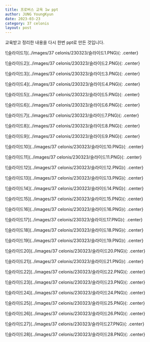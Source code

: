```yaml
---
title: 프로버스 교육 1w ppt
author: JUNG YoungKyun
date: 2023-03-23
category: 37 celonis
layout: post
---
```


교육받고 정리한 내용을 다시 한번 ppt로 만든 것입니다.

![슬라이드1](../images/37 celonis/230323/슬라이드1.PNG){: .center}

![슬라이드2](../images/37 celonis/230323/슬라이드2.PNG){: .center}

![슬라이드3](../images/37 celonis/230323/슬라이드3.PNG){: .center}

![슬라이드4](../images/37 celonis/230323/슬라이드4.PNG){: .center}

![슬라이드5](../images/37 celonis/230323/슬라이드5.PNG){: .center}

![슬라이드6](../images/37 celonis/230323/슬라이드6.PNG){: .center}

![슬라이드7](../images/37 celonis/230323/슬라이드7.PNG){: .center}

![슬라이드8](../images/37 celonis/230323/슬라이드8.PNG){: .center}

![슬라이드9](../images/37 celonis/230323/슬라이드9.PNG){: .center}

![슬라이드10](../images/37 celonis/230323/슬라이드10.PNG){: .center}

![슬라이드11](../images/37 celonis/230323/슬라이드11.PNG){: .center}

![슬라이드12](../images/37 celonis/230323/슬라이드12.PNG){: .center}

![슬라이드13](../images/37 celonis/230323/슬라이드13.PNG){: .center}

![슬라이드14](../images/37 celonis/230323/슬라이드14.PNG){: .center}

![슬라이드15](../images/37 celonis/230323/슬라이드15.PNG){: .center}

![슬라이드16](../images/37 celonis/230323/슬라이드16.PNG){: .center}

![슬라이드17](../images/37 celonis/230323/슬라이드17.PNG){: .center}

![슬라이드18](../images/37 celonis/230323/슬라이드18.PNG){: .center}

![슬라이드19](../images/37 celonis/230323/슬라이드19.PNG){: .center}

![슬라이드20](../images/37 celonis/230323/슬라이드20.PNG){: .center}

![슬라이드21](../images/37 celonis/230323/슬라이드21.PNG){: .center}

![슬라이드22](../images/37 celonis/230323/슬라이드22.PNG){: .center}

![슬라이드23](../images/37 celonis/230323/슬라이드23.PNG){: .center}

![슬라이드24](../images/37 celonis/230323/슬라이드24.PNG){: .center}

![슬라이드25](../images/37 celonis/230323/슬라이드25.PNG){: .center}

![슬라이드26](../images/37 celonis/230323/슬라이드26.PNG){: .center}

![슬라이드27](../images/37 celonis/230323/슬라이드27.PNG){: .center}

![슬라이드28](../images/37 celonis/230323/슬라이드28.PNG){: .center}
